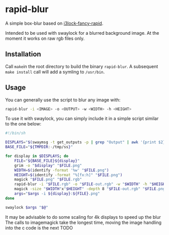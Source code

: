 # rapid-blur

A simple box-blur based on [i3lock-fancy-rapid](https://github.com/yvbbrjdr/i3lock-fancy-rapid).

Intended to be used with swaylock for a blurred background image. 
At the moment it works on raw rgb files only.

## Installation
Call `make`in the root directory to build the binary `rapid-blur`.
A subsequent `make install` call will add a symling to `/usr/bin`.

## Usage
You can generally use the script to blur any image with:

``` sh
rapid-blur -i <IMAGE> -o <OUTPUT> -w <WIDTH> -h <HEIGHT>
```

To use it with swaylock, you can simply include it in a simple script similar to the one below:

``` sh
#!/bin/sh

DISPLAYS="$(swaymsg -t get_outputs -p | grep "Output" | awk '{print $2}')"
BASE_FILE="${TMPDIR:-/tmp/ss}"

for display in $DISPLAYS; do
    FILE="${BASE_FILE}${display}"
    grim -o "$display" "$FILE.png"
    WIDTH=$(identify -format '%w' "$FILE.png")
    HEIGHT=$(identify -format "%[fx:h]" "$FILE.png")
    magick "$FILE.png" "$FILE.rgb"
    rapid-blur -i "$FILE.rgb" -o "$FILE-out.rgb" -w "$WIDTH" -h "$HEIGHT"
    magick -size "$WIDTH"x"$HEIGHT" -depth 8 "$FILE-out.rgb" "$FILE.png"
    args="$args -i ${display}:${FILE}.png"
done

swaylock $args "$@"
```

It may be advisable to do some scaling for 4k displays to speed up the blur
The calls to imagemagick take the longest time, moving the image handling into the c code is the next TODO
